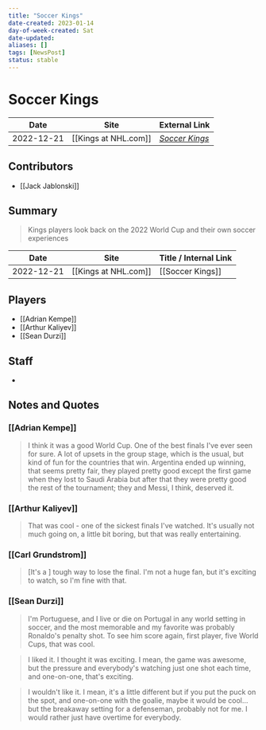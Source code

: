 ```yaml
---
title: "Soccer Kings"
date-created: 2023-01-14
day-of-week-created: Sat
date-updated: 
aliases: []
tags: [NewsPost]
status: stable
---
```


# Soccer Kings

| Date       | Site                 | External Link                                                             |
| ---------- | -------------------- | ------------------------------------------------------------------------- |
| 2022-12-21 | [[Kings at NHL.com]] | [*Soccer Kings*](https://www.nhl.com/kings/news/soccer-kings/c-339049050) |

## Contributors
- [[Jack Jablonski]]

## Summary
> Kings players look back on the 2022 World Cup and their own soccer experiences

| Date       | Site                 | Title / Internal Link |
| ---------- | -------------------- | --------------------- |
| 2022-12-21 | [[Kings at NHL.com]] | [[Soccer Kings]]      |

## Players
- [[Adrian Kempe]]
- [[Arthur Kaliyev]]
- [[Sean Durzi]]

## Staff
- 

## Notes and Quotes
### [[Adrian Kempe]]
> I think it was a good World Cup. One of the best finals I've ever seen for sure. A lot of upsets in the group stage, which is the usual, but kind of fun for the countries that win. Argentina ended up winning, that seems pretty fair, they played pretty good except the first game when they lost to Saudi Arabia but after that they were pretty good the rest of the tournament; they and Messi, I think, deserved it.

### [[Arthur Kaliyev]]
>  That was cool - one of the sickest finals I've watched. It's usually not much going on, a little bit boring, but that was really entertaining.

### [[Carl Grundstrom]]
>  \[It's a ] tough way to lose the final. I'm not a huge fan, but it's exciting to watch, so I'm fine with that.

### [[Sean Durzi]]
> I'm Portuguese, and I live or die on Portugal in any world setting in soccer, and the most memorable and my favorite was probably Ronaldo's penalty shot. To see him score again, first player, five World Cups, that was cool. 

> I liked it. I thought it was exciting. I mean, the game was awesome, but the pressure and everybody's watching just one shot each time, and one-on-one, that's exciting. 

> I wouldn't like it. I mean, it's a little different but if you put the puck on the spot, and one-on-one with the goalie, maybe it would be cool…but the breakaway setting for a defenseman, probably not for me. I would rather just have overtime for everybody. 